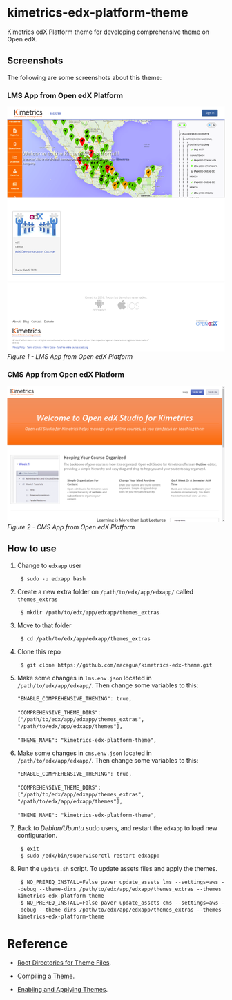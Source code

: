 # kimetrics-edx-platform-theme

Kimetrics edX Platform theme for developing comprehensive theme on Open edX.

## Screenshots

The following are some screenshots about this theme:

### LMS App from Open edX Platform

![Kimetrics edX LMS Platform theme screenshot](screenshot-lms.png)
_Figure 1 - LMS App from Open edX Platform_

### CMS App from Open edX Platform

![Kimetrics edX CMS Platform theme screenshot](screenshot-cms.png)
_Figure 2 - CMS App from Open edX Platform_

## How to use

1. Change to `edxapp` user

        $ sudo -u edxapp bash

2. Create a new extra folder on `/path/to/edx/app/edxapp/` called `themes_extras`

        $ mkdir /path/to/edx/app/edxapp/themes_extras

3. Move to that folder

        $ cd /path/to/edx/app/edxapp/themes_extras

4. Clone this repo

        $ git clone https://github.com/macagua/kimetrics-edx-theme.git

5. Make some changes in `lms.env.json` located in `/path/to/edx/app/edxapp/`. Then change some variables to this:

       "ENABLE_COMPREHENSIVE_THEMING": true,

       "COMPREHENSIVE_THEME_DIRS": ["/path/to/edx/app/edxapp/themes_extras", "/path/to/edx/app/edxapp/themes"],

       "THEME_NAME": "kimetrics-edx-platform-theme",

5. Make some changes in `cms.env.json` located in `/path/to/edx/app/edxapp/`. Then change some variables to this:

       "ENABLE_COMPREHENSIVE_THEMING": true,

       "COMPREHENSIVE_THEME_DIRS": ["/path/to/edx/app/edxapp/themes_extras", "/path/to/edx/app/edxapp/themes"],

       "THEME_NAME": "kimetrics-edx-platform-theme",

6. Back to _Debian/Ubuntu_ sudo users, and restart the `edxapp` to load new configuration.

        $ exit
        $ sudo /edx/bin/supervisorctl restart edxapp:

7. Run the `update.sh` script. To update assets files and apply the themes.

        $ NO_PREREQ_INSTALL=False paver update_assets lms --settings=aws --debug --theme-dirs /path/to/edx/app/edxapp/themes_extras --themes kimetrics-edx-platform-theme
        $ NO_PREREQ_INSTALL=False paver update_assets cms --settings=aws --debug --theme-dirs /path/to/edx/app/edxapp/themes_extras --themes kimetrics-edx-platform-theme

# Reference


- [Root Directories for Theme Files](http://edx.readthedocs.io/projects/edx-installing-configuring-and-running/en/latest/configuration/changing_appearance/theming/theme_directories.html).

- [Compiling a Theme](http://edx.readthedocs.io/projects/edx-installing-configuring-and-running/en/latest/configuration/changing_appearance/theming/compiling_theme.html).

- [Enabling and Applying Themes](http://edx.readthedocs.io/projects/edx-installing-configuring-and-running/en/latest/configuration/changing_appearance/theming/enable_themes.html).
